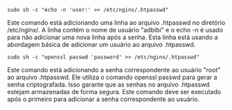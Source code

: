 `sudo sh -c "echo -n 'user:' >> /etc/nginx/.htpasswd"`

Este comando está adicionando uma linha ao arquivo .htpasswd no diretório /etc/nginx/. A linha contém o nome de usuário "adbibi" e o echo -n é usado para não adicionar uma nova linha após a senha. Esta linha está usando a abordagem básica de adicionar um usuário ao arquivo  .htpasswd.

`sudo sh -c "openssl passwd 'password' >> /etc/nginx/.htpasswd"`

Este comando está adicionando a senha correspondente ao usuário "root" ao arquivo .htpasswd. Ele utiliza o comando openssl passwd para gerar a senha criptografada. Isso garante que as senhas no arquivo .htpasswd estejam armazenadas de forma segura. Este comando deve ser executado após o primeiro para adicionar a senha correspondente ao usuário.